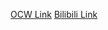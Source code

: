 [OCW Link](https://ocw.mit.edu/courses/18-102-introduction-to-functional-analysis-spring-2021/)
[Bilibili Link](https://www.bilibili.com/video/BV1cAPqe3EsV/?t=15&spm_id_from=333.1007.tianma.7-3-25.click&vd_source=c801aa3fac0e6e97b0df71f74a8b25bd&__readwiseLocation=)